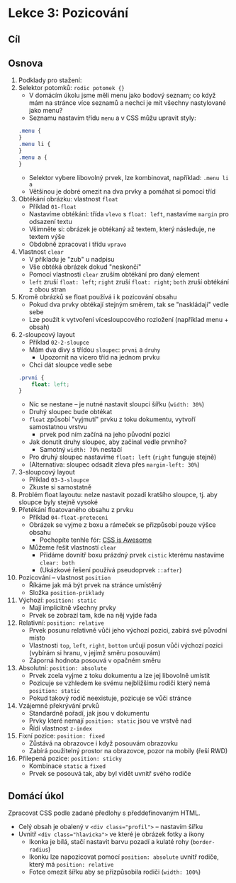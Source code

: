 # Lekce 3: Pozicování

## Cíl

## Osnova

1. Podklady pro stažení:
1. Selektor potomků: `rodic potomek {}`
    - V domácím úkolu jsme měli menu jako bodový seznam; co když mám na stránce více seznamů a nechci je mít všechny nastylované jako menu?
    - Seznamu nastavím třídu `menu` a v CSS můžu upravit styly:
    ```css
    .menu {
    }
    .menu li {
    }
    .menu a {
    }
    ```
    - Selektor vybere libovolný prvek, lze kombinovat, například: `.menu li a`
    - Většinou je dobré omezit na dva prvky a pomáhat si pomocí tříd
1. Obtékání obrázku: vlastnost `float`
    - Příklad `01-float`
    - Nastavíme obtékání: třída `vlevo` s `float: left`, nastavíme `margin` pro odsazení textu
    - Všimněte si: obrázek je obtékaný až textem, který následuje, ne textem výše
    - Obdobně zpracovat i třídu `vpravo`
1. Vlastnost `clear`
    - V příkladu je "zub" u nadpisu
    - Vše obtéká obrázek dokud "neskončí"
    - Pomocí vlastnosti `clear` zruším obtékání pro daný element
    - `left` zruší `float: left`; `right` zruší `float: right`; `both` zruší obtékání z obou stran
1. Kromě obrázků se float používá i k pozicování obsahu
    - Pokud dva prvky obtékají stejným směrem, tak se "naskládají" vedle sebe
    - Lze použít k vytvoření vícesloupcového rozložení (například menu + obsah)
1. 2-sloupcový layout
    - Příklad `02-2-sloupce`
    - Mám dva divy s třídou `sloupec`: `prvni` a `druhy`
        - Upozornit na vícero tříd na jednom prvku
    - Chci dát sloupce vedle sebe
    ```css
    .prvni {
        float: left;
    }
    ```
    - Nic se nestane – je nutné nastavit sloupci šířku (`width: 30%`)
    - Druhý sloupec bude obtékat
    - `float` způsobí "vyjmutí" prvku z toku dokumentu, vytvoří samostatnou vrstvu
        - prvek pod ním začíná na jeho původní pozici
    - Jak donutit druhy sloupec, aby začínal vedle prvního?
        - Samotný `width: 70%` nestačí
    - Pro druhý sloupec nastavíme `float: left` (`right` funguje stejně)
    - (Alternativa: sloupec odsadit zleva přes `margin-left: 30%`)
1. 3-sloupcový layout
    - Příklad `03-3-sloupce`
    - Zkuste si samostatně
1. Problém float layoutu: nelze nastavit pozadí kratšího sloupce, tj. aby sloupce byly stejně vysoké
1. Přetékání floatovaného obsahu z prvku
    - Příklad `04-float-preteceni`
    - Obrázek se vyjme z boxu a rámeček se přizpůsobí pouze výšce obsahu
        - Pochopíte tenhle fór: [CSS is Awesome](https://laughingsquid.com/css-is-awesome/)
    - Můžeme řešit vlastností `clear`
        - Přidáme dovnitř boxu prázdný prvek `cistic` kterému nastavíme `clear: both`
        - (Ukázkové řešení používá pseudoprvek `::after`)
1. Pozicování – vlastnost `position`
    - Říkáme jak má být prvek na stránce umístěný
    - Složka `position-priklady`
1. Výchozí: `position: static`
    - Mají implicitně všechny prvky
    - Prvek se zobrazí tam, kde na něj vyjde řada
1. Relativní: `position: relative`
    - Prvek posunu relativně vůči jeho výchozí pozici, zabírá své původní místo
    - Vlastnosti `top`, `left`, `right`, `bottom` určují posun vůči výchozí pozici (vybírám si hranu, v jejímž směru posouvám)
    - Záporná hodnota posouvá v opačném směru
1. Absolutní: `position: absolute`
    - Prvek zcela vyjme z toku dokumentu a lze jej libovolně umístit
    - Pozicuje se vzhledem ke svému nejbližšímu rodiči který nemá `position: static`
    - Pokud takový rodič neexistuje, pozicuje se vůči stránce
1. Vzájemné překrývání prvků
    - Standardně pořadí, jak jsou v dokumentu
    - Prvky které nemají `position: static` jsou ve vrstvě nad
    - Řídí vlastnost `z-index`
1. Fixní pozice: `position: fixed`
    - Zůstává na obrazovce i když posouvám obrazovku
    - Zabírá použitelný prostor na obrazovce, pozor na mobily (řeší RWD)
1. Přilepená pozice: `position: sticky`
    - Kombinace `static` a `fixed`
    - Prvek se posouvá tak, aby byl vidět uvnitř svého rodiče

## Domácí úkol

Zpracovat CSS podle zadané předlohy s předdefinovaným HTML.

- Celý obsah je obalený v `<div class="profil">` – nastavím šířku
- Uvnitř `<div class="hlavicka">` ve které je obrázek fotky a ikony
    - Ikonka je bílá, stačí nastavit barvu pozadí a kulaté rohy (`border-radius`)
    - Ikonku lze napozicovat pomocí `position: absolute` uvnitř rodiče, který má `position: relative`
    - Fotce omezit šířku aby se přizpůsobila rodiči (`width: 100%`)
